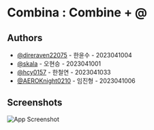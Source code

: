 
# Combina : Combine + @


## Authors

- [@direraven22075](https://www.github.com/DireRaven22075) - 한윤수 - 2023041004
- [@skala](https://www.github.com/scalar0114) - 오현승 - 2023041001
- [@hcy0157](https://github.com/hcy0157) - 한철연 - 2023041033
- [@AEROKnight0210](https://github.com/AEROKnight0210) - 임진형 - 2023041006




## Screenshots

![App Screenshot](https://via.placeholder.com/468x300?text=App+Screenshot+Here)

